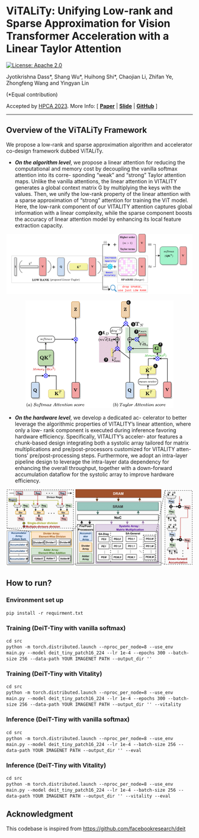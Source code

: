 
# ViTALiTy: Unifying Low-rank and Sparse Approximation for Vision Transformer Acceleration with a Linear Taylor Attention

[![License: Apache 2.0](https://img.shields.io/badge/License-Apache%202.0-green)](https://opensource.org/licenses/Apache-2.0)

Jyotikrishna Dass*, Shang Wu*, Huihong Shi*, Chaojian Li, Zhifan Ye, Zhongfeng Wang and Yingyan Lin

(*Equal contribution)

Accepted by [HPCA 2023](https://hpca-conf.org/2023/). More Info:
\[ [**Paper**](https://arxiv.org/abs/2211.05109) | [**Slide**]() | [**GitHub**](https://github.com/GATECH-EIC/ViTaLiTy) \]

---

## Overview of the ViTALiTy Framework

We propose a low-rank and sparse approximation algorithm and accelerator co-design framework dubbed ViTALiTy.

* ***On the algorithm level***, we propose a linear attention
for reducing the computational and memory cost by
decoupling the vanilla softmax attention into its corre-
sponding “weak” and “strong” Taylor attention maps.
Unlike the vanilla attentions, the linear attention in
VITALITY generates a global context matrix G by
multiplying the keys with the values. Then, we unify
the low-rank property of the linear attention with a
sparse approximation of “strong” attention for training
the ViT model. Here, the low-rank component of our
VITALITY attention captures global information with
a linear complexity, while the sparse component boosts
the accuracy of linear attention model by enhancing its
local feature extraction capacity.

<p align="center">
<img src="./figures/ViTALiTY-workflow.png" width="800">
</p>
<p align="center">
<img src="./figures/TaylorAttentionFlow2.png" width="400">
</p>


* ***On the hardware level***, we develop a dedicated ac-
celerator to better leverage the algorithmic properties
of VITALITY’s linear attention, where only a low-
rank component is executed during inference favoring
hardware efficiency. Specifically, VITALITY’s acceler-
ator features a chunk-based design integrating both a
systolic array tailored for matrix multiplications and
pre/post-processors customized for VITALITY atten-
tions’ pre/post-processing steps. Furthermore, we adopt
an intra-layer pipeline design to leverage the intra-layer
data dependency for enhancing the overall throughput,
together with a down-forward accumulation dataflow for
the systolic array to improve hardware efficiency.

<p align="center">
<img src="./figures/hardware_overall.png" width="800">
</p>

## How to run?
### Environment set up

    pip install -r requirment.txt
### Training (DeiT-Tiny with vanilla softmax)
    cd src
    python -m torch.distributed.launch --nproc_per_node=8 --use_env main.py --model deit_tiny_patch16_224 --lr 1e-4 --epochs 300 --batch-size 256 --data-path YOUR IMAGENET PATH --output_dir ''
### Training (DeiT-Tiny with Vitality)
    cd src
    python -m torch.distributed.launch --nproc_per_node=8 --use_env main.py --model deit_tiny_patch16_224 --lr 1e-4 --epochs 300 --batch-size 256 --data-path YOUR IMAGENET PATH --output_dir '' --vitality
### Inference (DeiT-Tiny with vanilla softmax)
    cd src
    python -m torch.distributed.launch --nproc_per_node=8 --use_env main.py --model deit_tiny_patch16_224 --lr 1e-4 --batch-size 256 --data-path YOUR IMAGENET PATH --output_dir '' --eval
### Inference (DeiT-Tiny with Vitality)
    cd src
    python -m torch.distributed.launch --nproc_per_node=8 --use_env main.py --model deit_tiny_patch16_224 --lr 1e-4 --batch-size 256 --data-path YOUR IMAGENET PATH --output_dir '' --vitality --eval

## Acknowledgment
This codebase is inspired from https://github.com/facebookresearch/deit